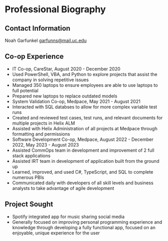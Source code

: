 # Professional Biography
## Contact Information
Noah Garfunkel
garfunns@mail.uc.edu
## Co-op Experience
- IT Co-op, CareStar, August 2020 - December 2020
- Used PowerShell, VBA, and Python to explore projects
that assist the company in solving repetitive issues
- Managed 350 laptops to ensure employees are able to
use laptops to full potential
- Prepared new laptops to replace outdated models
- System Validation Co-op, Medpace, May 2021 - August 2021
- Interacted with SQL databses to allow for more complex
variable test runs
- Created and reviewed test cases, test runs, and
relevant documents for multiple projects in Helix ALM
- Assisted with Helix Administration of all projects at
Medpace through formatting and permissions
- Software Development Co-op, Medpace, August 2022 - December 2022, May
2023 - August 2023
- Assisted CommOps team in development and improvement
of 2 full stack applications
- Assisted IRT team in development of application built
from the ground up
- Learned, improved, and used C#, TypeScript, and SQL to
complete numerous PBIs
- Communicated daily with developers of all skill levels
and business analysts to take advantage of agile development
## Project Sought
- Spotify integrated app for music sharing social media
- Generally focused on improving personal programming experience and
knowledge through developing a fully functional app, focused on an
enjoyable, unique experience for the user

